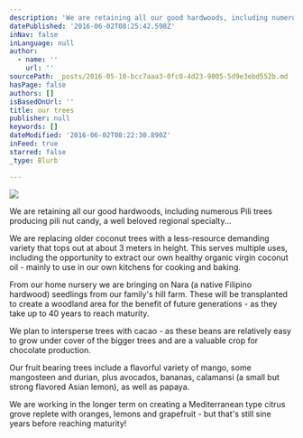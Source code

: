 ```yaml
---
description: 'We are retaining all our good hardwoods, including numerous Pili trees producing pili nut candy, a well beloved regional specialty...'
datePublished: '2016-06-02T08:25:42.598Z'
inNav: false
inLanguage: null
author:
  - name: ''
    url: ''
sourcePath: _posts/2016-05-10-bcc7aaa3-0fc0-4d23-9005-5d9e3ebd552b.md
hasPage: false
authors: []
isBasedOnUrl: ''
title: our trees
publisher: null
keywords: []
dateModified: '2016-06-02T08:22:30.890Z'
inFeed: true
starred: false
_type: Blurb

---
```

![](https://the-grid-user-content.s3-us-west-2.amazonaws.com/16efb813-49de-436a-9a10-6a184edb981d.jpg)

We are retaining all our good hardwoods, including numerous Pili trees producing pili nut candy, a well beloved regional specialty...

We are replacing older coconut trees with a less-resource demanding variety that tops out at about 3 meters in height. This serves multiple uses, including the opportunity to extract our own healthy organic virgin coconut oil - mainly to use in our own kitchens for cooking and baking.

From our home nursery we are bringing on Nara (a native Filipino hardwood) seedlings from our family's hill farm. These will be transplanted to create a woodland area for the benefit of future generations - as they take up to 40 years to reach maturity.

We plan to intersperse trees with cacao - as these beans are relatively easy to grow under cover of the bigger trees and are a valuable crop for chocolate production.

Our fruit bearing trees include a flavorful variety of mango, some mangosteen and durian, plus avocados, bananas, calamansi (a small but strong flavored Asian lemon), as well as papaya.

We are working in the longer term on creating a Mediterranean type citrus grove replete with oranges, lemons and grapefruit - but that's still sine years before reaching maturity!